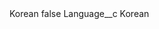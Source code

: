 <?xml version="1.0" encoding="UTF-8"?>
<CustomMetadata xmlns="http://soap.sforce.com/2006/04/metadata" xmlns:xsi="http://www.w3.org/2001/XMLSchema-instance" xmlns:xsd="http://www.w3.org/2001/XMLSchema">
    <label>Korean</label>
    <protected>false</protected>
    <values>
        <field>Language__c</field>
        <value xsi:type="xsd:string">Korean</value>
    </values>
</CustomMetadata>
